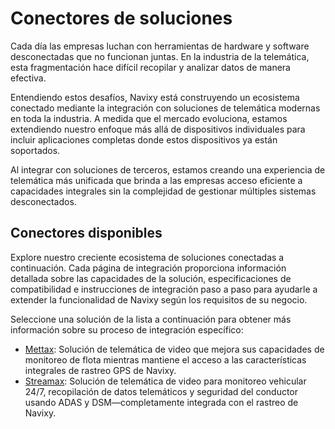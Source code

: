# Conectores de soluciones

Cada día las empresas luchan con herramientas de hardware y software desconectadas que no funcionan juntas. En la industria de la telemática, esta fragmentación hace difícil recopilar y analizar datos de manera efectiva.

Entendiendo estos desafíos, Navixy está construyendo un ecosistema conectado mediante la integración con soluciones de telemática modernas en toda la industria. A medida que el mercado evoluciona, estamos extendiendo nuestro enfoque más allá de dispositivos individuales para incluir aplicaciones completas donde estos dispositivos ya están soportados.

Al integrar con soluciones de terceros, estamos creando una experiencia de telemática más unificada que brinda a las empresas acceso eficiente a capacidades integrales sin la complejidad de gestionar múltiples sistemas desconectados.

## Conectores disponibles

Explore nuestro creciente ecosistema de soluciones conectadas a continuación. Cada página de integración proporciona información detallada sobre las capacidades de la solución, especificaciones de compatibilidad e instrucciones de integración paso a paso para ayudarle a extender la funcionalidad de Navixy según los requisitos de su negocio.

Seleccione una solución de la lista a continuación para obtener más información sobre su proceso de integración específico:

- [Mettax](/wiki/pages/createpage.action?spaceKey=UDOCES&title=Mettax%20integration%20for%20video%20telematics&linkCreation=true&fromPageId=3371008011): Solución de telemática de video que mejora sus capacidades de monitoreo de flota mientras mantiene el acceso a las características integrales de rastreo GPS de Navixy.
- [Streamax](https://squaregps.atlassian.net/wiki/spaces/USERDOCSOLD/pages/3358392329/Streamax+integration+for+video+telematics?atlOrigin=eyJpIjoiZGEwZDYwNTgwZDhhNGRjNzlmMmYxZjJiZTE3M2Y0ZGQiLCJwIjoiYyJ9): Solución de telemática de video para monitoreo vehicular 24/7, recopilación de datos telemáticos y seguridad del conductor usando ADAS y DSM—completamente integrada con el rastreo de Navixy.